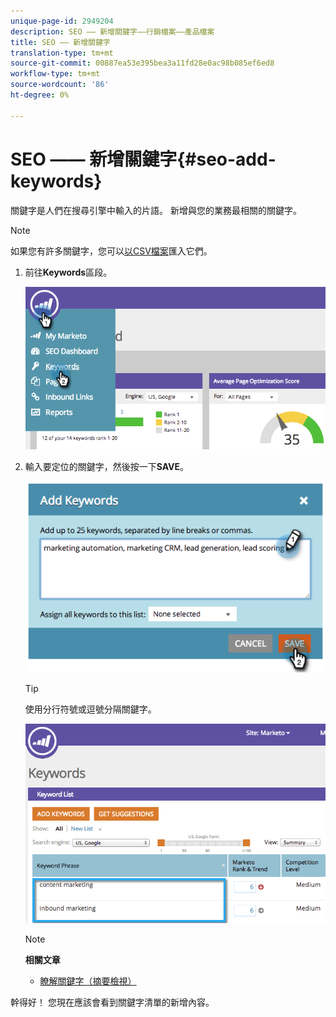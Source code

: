```yaml
---
unique-page-id: 2949204
description: SEO —— 新增關鍵字——行銷檔案——產品檔案
title: SEO —— 新增關鍵字
translation-type: tm+mt
source-git-commit: 00887ea53e395bea3a11fd28e0ac98b085ef6ed8
workflow-type: tm+mt
source-wordcount: '86'
ht-degree: 0%

---
```



# SEO —— 新增關鍵字{#seo-add-keywords}

關鍵字是人們在搜尋引擎中輸入的片語。 新增與您的業務最相關的關鍵字。

>[!NOTE]
>
>如果您有許多關鍵字，您可以[以CSV檔案](seo-importing-keywords-with-a-csv.md)匯入它們。

1. 前往&#x200B;**Keywords**&#x200B;區段。

   ![](assets/image2014-9-18-11-3a28-3a39.png)

1. 輸入要定位的關鍵字，然後按一下&#x200B;**SAVE**。

   ![](assets/image2014-9-18-11-3a28-3a51.png)

   >[!TIP]
   >
   >使用分行符號或逗號分隔關鍵字。

   ![](assets/image2014-9-18-11-3a29-3a12.png)

   >[!NOTE]
   >
   >**相關文章**
   >
   >    
   >    
   >    * [瞭解關鍵字（摘要檢視）](seo-understanding-keywords.md)


幹得好！ 您現在應該會看到關鍵字清單的新增內容。